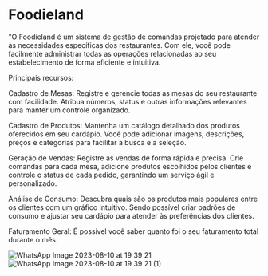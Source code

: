 # Foodieland
"O Foodieland é um sistema de gestão de comandas projetado para atender às necessidades específicas dos restaurantes. Com ele, você pode facilmente administrar todas as operações relacionadas ao seu estabelecimento de forma eficiente e intuitiva.

Principais recursos:

Cadastro de Mesas: Registre e gerencie todas as mesas do seu restaurante com facilidade. Atribua números, status e outras informações relevantes para manter um controle organizado.

Cadastro de Produtos: Mantenha um catálogo detalhado dos produtos oferecidos em seu cardápio. Você pode adicionar imagens, descrições, preços e categorias para facilitar a busca e a seleção.

Geração de Vendas: Registre as vendas de forma rápida e precisa. Crie comandas para cada mesa, adicione produtos escolhidos pelos clientes e controle o status de cada pedido, garantindo um serviço ágil e personalizado.

Análise de Consumo: Descubra quais são os produtos mais populares entre os clientes com um gráfico intuitivo. Sendo possível criar padrões de consumo e ajustar seu cardápio para atender às preferências dos clientes.

Faturamento Geral: É possível você saber quanto foi o seu faturamento total durante o mês.

![WhatsApp Image 2023-08-10 at 19 39 21](https://github.com/Marcielen/-food-app/assets/80776887/fa6702fe-4208-49c8-8b48-afd041e33074)
![WhatsApp Image 2023-08-10 at 19 39 21 (1)](https://github.com/Marcielen/-food-app/assets/80776887/0aa6a731-f1c8-428d-ba33-8558cb8f211b)

